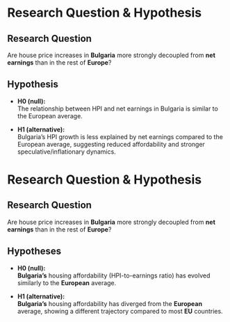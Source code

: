 # Research Question & Hypothesis

## Research Question
Are house price increases in **Bulgaria** more strongly decoupled from **net earnings** than in the rest of **Europe**?

## Hypothesis
- **H0 (null):**  
  The relationship between HPI and net earnings in Bulgaria is similar to the European average.

- **H1 (alternative):**  
  Bulgaria’s HPI growth is less explained by net earnings compared to the European average, suggesting reduced affordability and stronger speculative/inflationary dynamics.


# Research Question & Hypothesis

## Research Question
Are house price increases in **Bulgaria** more strongly decoupled from **net earnings** than in the rest of **Europe**?

## Hypotheses
- **H0 (null):**  
  **Bulgaria’s** housing affordability (HPI-to-earnings ratio) has evolved similarly to the **European** average.

- **H1 (alternative):**  
  **Bulgaria’s** housing affordability has diverged from the **European** average, showing a different trajectory compared to most **EU** countries.